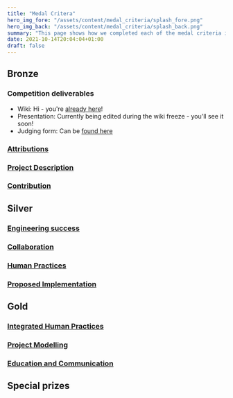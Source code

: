 ```yaml
---
title: "Medal Critera"
hero_img_fore: "/assets/content/medal_criteria/splash_fore.png"
hero_img_back: "/assets/content/medal_criteria/splash_back.png"
summary: "This page shows how we completed each of the medal criteria including the links to each of the pages. We worked very hard on our project, and hopefully it shows through our wiki pages and presentation video. CREscent to the moon!"
date: 2021-10-14T20:04:04+01:00
draft: false
---
```


## Bronze

### Competition deliverables

- Wiki: Hi - you're [already here](https://2021.igem.org/Team:Warwick)!
- Presentation: Currently being edited during the wiki freeze - you'll see it soon!
- Judging form: Can be [found here](https://igem.org/2021_Judging_Form?id=3752)

### [Attributions]((https://2021.igem.org/Team:Warwick/Attributions))

### [Project Description](https://2021.igem.org/Team:Warwick/Description)

### [Contribution](https://2021.igem.org/Team:Warwick/Contribution)

## Silver

### [Engineering success](https://2021.igem.org/Team:Warwick/Engineering)

### [Collaboration](https://2021.igem.org/Team:Warwick/Collaborations)

### [Human Practices](https://2021.igem.org/Team:Warwick/Human_Practices)

### [Proposed Implementation](https://2021.igem.org/Team:Warwick/Implementation)

## Gold

### [Integrated Human Practices](https://2021.igem.org/Team:Warwick/Human_Practices)

### [Project Modelling](https://2021.igem.org/Team:Warwick/Model)

### [Education and Communication](https://2021.igem.org/Team:Warwick/Communication)

## Special prizes
